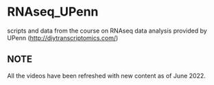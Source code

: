 # RNAseq_UPenn

scripts and data from the course on RNAseq data analysis provided by UPenn (<http://diytranscriptomics.com/>)

## NOTE

All the videos have been refreshed with new content as of June 2022.